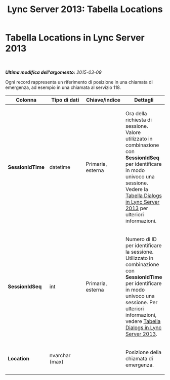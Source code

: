 ﻿---
title: 'Lync Server 2013: Tabella Locations'
TOCTitle: Tabella Locations
ms:assetid: 78dc1b14-5394-4f8e-89d3-4ba593272a04
ms:mtpsurl: https://technet.microsoft.com/it-it/library/Gg398596(v=OCS.15)
ms:contentKeyID: 49301050
ms.date: 08/24/2015
mtps_version: v=OCS.15
ms.translationtype: HT
---

# Tabella Locations in Lync Server 2013

 

_**Ultima modifica dell'argomento:** 2015-03-09_

Ogni record rappresenta un riferimento di posizione in una chiamata di emergenza, ad esempio in una chiamata al servizio 118.


<table>
<colgroup>
<col style="width: 25%" />
<col style="width: 25%" />
<col style="width: 25%" />
<col style="width: 25%" />
</colgroup>
<thead>
<tr class="header">
<th>Colonna</th>
<th>Tipo di dati</th>
<th>Chiave/indice</th>
<th>Dettagli</th>
</tr>
</thead>
<tbody>
<tr class="odd">
<td><p><strong>SessionIdTime</strong></p></td>
<td><p>datetime</p></td>
<td><p>Primaria, esterna</p></td>
<td><p>Ora della richiesta di sessione. Valore utilizzato in combinazione con <strong>SessionIdSeq</strong> per identificare in modo univoco una sessione. Vedere la <a href="lync-server-2013-dialogs-table.md">Tabella Dialogs in Lync Server 2013</a> per ulteriori informazioni.</p></td>
</tr>
<tr class="even">
<td><p><strong>SessionIdSeq</strong></p></td>
<td><p>int</p></td>
<td><p>Primaria, esterna</p></td>
<td><p>Numero di ID per identificare la sessione. Utilizzato in combinazione con <strong>SessionIdTime</strong> per identificare in modo univoco una sessione. Per ulteriori informazioni, vedere <a href="lync-server-2013-dialogs-table.md">Tabella Dialogs in Lync Server 2013</a>.</p></td>
</tr>
<tr class="odd">
<td><p><strong>Location</strong></p></td>
<td><p>nvarchar (max)</p></td>
<td><p></p></td>
<td><p>Posizione della chiamata di emergenza.</p></td>
</tr>
</tbody>
</table>

